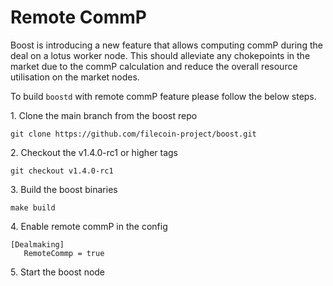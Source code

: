 # Remote CommP

Boost is introducing a new feature that allows computing commP during the deal on a lotus worker node. This should alleviate any chokepoints in the market due to the commP calculation and reduce the overall resource utilisation on the market nodes.

To build `boostd` with remote commP feature please follow the below steps.

1\. Clone the main branch from the boost repo

```
git clone https://github.com/filecoin-project/boost.git
```

2\. Checkout the v1.4.0-rc1 or higher tags

```
git checkout v1.4.0-rc1
```

3\. Build the boost binaries

```
make build
```

4\. Enable remote commP in the config

```
[Dealmaking]
   RemoteCommp = true
```

5\. Start the boost node
